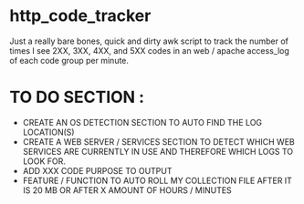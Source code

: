# http_code_tracker
Just a really bare bones, quick and dirty awk script to track the number of times I see 2XX, 3XX, 4XX, and 5XX codes in an web / apache access_log of each code group per minute.

# TO DO SECTION :
- CREATE AN OS DETECTION SECTION TO AUTO FIND THE LOG LOCATION(S)
- CREATE A WEB SERVER / SERVICES SECTION TO DETECT WHICH WEB SERVICES ARE CURRENTLY IN USE AND THEREFORE WHICH LOGS TO LOOK FOR.
- ADD XXX CODE PURPOSE TO OUTPUT
- FEATURE / FUNCTION TO AUTO ROLL MY COLLECTION FILE AFTER IT IS 20 MB OR AFTER X AMOUNT OF HOURS / MINUTES
